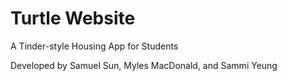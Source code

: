 # Turtle Website
A Tinder-style Housing App for Students

Developed by Samuel Sun, Myles MacDonald, and Sammi Yeung
